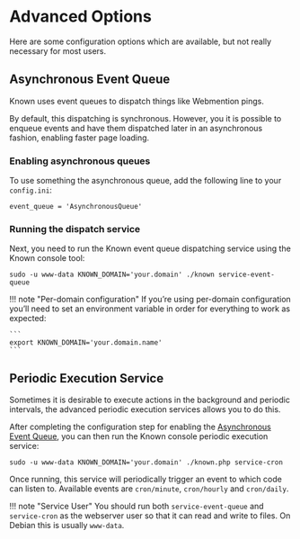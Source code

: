 # Advanced Options

Here are some configuration options which are available, but not really necessary
for most users.

## Asynchronous Event Queue

Known uses event queues to dispatch things like Webmention pings. 

By default, this dispatching is synchronous. However, you it is possible to enqueue events and have them dispatched later in an asynchronous fashion, enabling faster page loading.

### Enabling asynchronous queues

To use something the asynchronous queue, add the following line to your ```config.ini```:

```
event_queue = 'AsynchronousQueue'
```

### Running the dispatch service

Next, you need to run the Known event queue dispatching service using the Known console tool:

```
sudo -u www-data KNOWN_DOMAIN='your.domain' ./known service-event-queue
```

!!! note "Per-domain configuration"
    If you’re using per-domain configuration you’ll need to set an environment variable in order for everything to work as expected:

    ```
    export KNOWN_DOMAIN='your.domain.name'
    ```

## Periodic Execution Service

Sometimes it is desirable to execute actions in the background and periodic intervals, the advanced periodic execution services allows you to do this.

After completing the configuration step for enabling the [Asynchronous Event Queue](#asynchronous-event-queue), you can then run the Known console periodic execution service:

```
sudo -u www-data KNOWN_DOMAIN='your.domain' ./known.php service-cron
```

Once running, this service will periodically trigger an event to which code can listen to. Available events are ```cron/minute```, ```cron/hourly``` and ```cron/daily```.

!!! note "Service User"
    You should run both ```service-event-queue``` and ```service-cron``` as the webserver user so that it can read and write to files. On Debian this is usually ```www-data```.